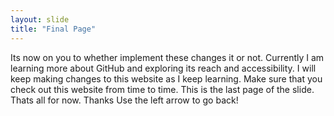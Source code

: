 ```yaml
---
layout: slide
title: "Final Page"
---
```

 Its now on you to whether implement these changes it or not. Currently I am learning more about GitHub and exploring its reach and accessibility. I will keep making changes to this website as I keep learning. Make sure that you check out this website from time to time. This is the last page of the slide. Thats all for now. Thanks
Use the left arrow to go back!
